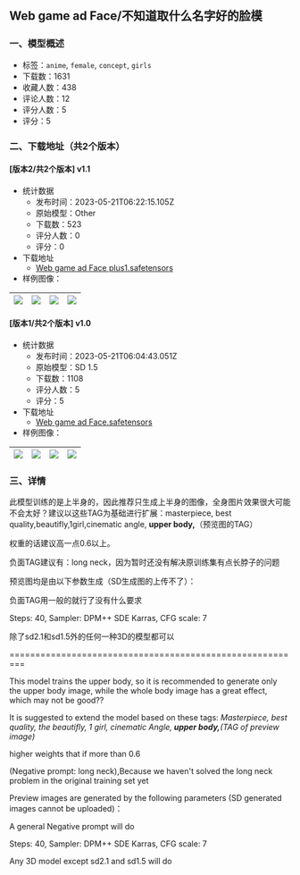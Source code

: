 ## Web game ad Face/不知道取什么名字好的脸模
### 一、模型概述

- 标签：`anime`, `female`, `concept`, `girls`
- 下载数：1631
- 收藏人数：438
- 评论人数：12
- 评分人数：5
- 评分：5

### 二、下载地址（共2个版本）

#### [版本2/共2个版本] v1.1

- 统计数据
  - 发布时间：2023-05-21T06:22:15.105Z
  - 原始模型：Other
  - 下载数：523
  - 评分人数：0
  - 评分：0
- 下载地址
  - [Web game ad Face plus1.safetensors](https://civitai.com/api/download/models/76525)
- 样例图像：

| <img src="https://image.civitai.com/xG1nkqKTMzGDvpLrqFT7WA/999e38b5-7b8b-40b9-83cf-e2e06e8d33ae/width=450/857383.jpeg" /> | <img src="https://image.civitai.com/xG1nkqKTMzGDvpLrqFT7WA/85c65084-dbad-48a4-a13e-afd1663e5075/width=450/857382.jpeg" /> | <img src="https://image.civitai.com/xG1nkqKTMzGDvpLrqFT7WA/c0bbd28b-2986-4ba7-b3cf-d6fe1e1173eb/width=450/857381.jpeg" /> | <img src="https://image.civitai.com/xG1nkqKTMzGDvpLrqFT7WA/dcaf71e4-6d78-4543-af73-2639555e6e64/width=450/857396.jpeg" /> |
| ---- | ---- | ---- | ---- |

#### [版本1/共2个版本] v1.0

- 统计数据
  - 发布时间：2023-05-21T06:04:43.051Z
  - 原始模型：SD 1.5
  - 下载数：1108
  - 评分人数：5
  - 评分：5
- 下载地址
  - [Web game ad Face.safetensors](https://civitai.com/api/download/models/44319)
- 样例图像：

| <img src="https://image.civitai.com/xG1nkqKTMzGDvpLrqFT7WA/29b430b9-0891-4274-1268-d3ad53ee6000/width=450/483463.jpeg" /> | <img src="https://image.civitai.com/xG1nkqKTMzGDvpLrqFT7WA/6784b97b-c9b3-4663-e6e8-8846133add00/width=450/483487.jpeg" /> | <img src="https://image.civitai.com/xG1nkqKTMzGDvpLrqFT7WA/569d0faa-07c1-46ac-922d-1126de626800/width=450/483488.jpeg" /> | <img src="https://image.civitai.com/xG1nkqKTMzGDvpLrqFT7WA/1b80b123-860e-4bdd-2b4d-66a1a8b4c400/width=450/483489.jpeg" /> |
| ---- | ---- | ---- | ---- |


### 三、详情
<p>此模型训练的是上半身的，因此推荐只生成上半身的图像，全身图片效果很大可能不会太好？建议以这些TAG为基础进行扩展：masterpiece, best quality,beautifly,1girl,cinematic angle, <strong>upper body,</strong>（预览图的TAG）</p><p>权重的话建议高一点0.6以上。</p><p>负面TAG建议有：long neck，因为暂时还没有解决原训练集有点长脖子的问题</p><p>预览图均是由以下参数生成（SD生成图的上传不了）：</p><p>负面TAG用一般的就行了没有什么要求</p><p>Steps: 40, Sampler: DPM++ SDE Karras, CFG scale: 7</p><p>除了sd2.1和sd1.5外的任何一种3D的模型都可以</p><p>=========================================================</p><p>This model trains the upper body, so it is recommended to generate only the upper body image, while the whole body image has a great effect, which may not be good??</p><p>It is suggested to extend the model based on these tags: <em>Masterpiece, best quality, the beautifly, 1 girl, cinematic Angle,</em><strong><em> upper body,</em></strong><em>(TAG of preview image)</em></p><p>higher weights that if more than 0.6</p><p>(Negative prompt: long neck),Because we haven't solved the long neck problem in the original training set yet</p><p>Preview images are generated by the following parameters (SD generated images cannot be uploaded)：</p><p>A general Negative prompt will do</p><p>Steps: 40, Sampler: DPM++ SDE Karras, CFG scale: 7</p><p>Any 3D model except sd2.1 and sd1.5 will do</p>